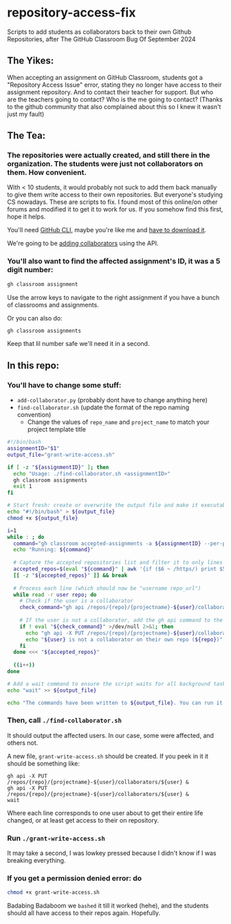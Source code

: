 # repository-access-fix
Scripts to add students as collaborators back to their own Github Repositories, after The GitHub Classroom Bug Of September 2024

## The Yikes:

When accepting an assignment on GitHub Classroom, students got a "Repository Access Issue" error, stating they no longer have access to their assignment repository. And to contact their teacher for support. But who are the teachers going to contact? Who is the me going to contact? (Thanks to the github community that also complained about this so I knew it wasn't just my fault)

## The Tea: 
### The repositories were actually created, and still there in the organization. The students were just not collaborators on them. How convenient.

With < 10 students, it would probably not suck to add them back manually to give them write access to their own repositories. But everyone's studying CS nowadays. These are scripts to fix. I found most of this online/on other forums and modified it to get it to work for us. If you somehow find this first, hope it helps.

You'll need [GitHub CLI](https://docs.github.com/en/education/manage-coursework-with-github-classroom/teach-with-github-classroom/using-github-classroom-with-github-cli), maybe you're like me and [have to download it](https://github.com/cli/cli#installation).

We're going to be [adding collaborators](https://docs.github.com/en/rest/collaborators/collaborators?apiVersion=2022-11-28#add-a-repository-collaborator) using the API.

### You'll also want to find the affected assignment's ID, it was a 5 digit number:
```bash
gh classroom assignment
```
Use the arrow keys to navigate to the right assignment if you have a bunch of classrooms and assignments.

Or you can also do:
```bash
gh classroom assignments
```
Keep that lil number safe we'll need it in a second.

## In this repo:
### You'll have to change some stuff:
- ```add-collaborator.py``` (probably dont have to change anything here)
- ```find-collaborator.sh``` (update the format of the repo naming convention)
    - Change the values of ```repo_name``` and ```project_name``` to match your project template title
```bash
#!/bin/bash
assignmentID="$1"
output_file="grant-write-access.sh"

if [ -z "${assignmentID}" ]; then
  echo "Usage: ./find-collaborator.sh <assignmentID>"
  gh classroom assignments
  exit 1
fi

# Start fresh: create or overwrite the output file and make it executable
echo "#!/bin/bash" > ${output_file}
chmod +x ${output_file}

i=1
while : ; do
  command="gh classroom accepted-assignments -a ${assignmentID} --per-page 30 --page $i"
  echo "Running: ${command}"
  
  # Capture the accepted repositories list and filter it to only lines with repository URLs
  accepted_repos=$(eval "${command}" | awk '{if ($6 ~ /https/) print $5, $6}')
  [[ -z "${accepted_repos}" ]] && break
  
  # Process each line (which should now be "username repo_url")
  while read -r user repo; do
    # Check if the user is a collaborator
    check_command="gh api /repos/{repo}/{projectname}-${user}/collaborators/${user}"
    
    # If the user is not a collaborator, add the gh api command to the output file
    if ! eval "${check_command}" >/dev/null 2>&1; then
      echo "gh api -X PUT /repos/{repo}/{projectname}-${user}/collaborators/${user} &" >> ${output_file}
      echo "${user} is not a collaborator on their own repo (${repo})"
    fi
  done <<< "${accepted_repos}"
  
  ((i++))
done

# Add a wait command to ensure the script waits for all background tasks to finish
echo "wait" >> ${output_file}

echo "The commands have been written to ${output_file}. You can run it to grant write access."
```

### Then, call ```./find-collaborator.sh```

It should output the affected users. In our case, some were affected, and others not.

A new file, ```grant-write-access.sh``` should be created. If you peek in it it should be something like:
```
gh api -X PUT /repos/{repo}/{projectname}-${user}/collaborators/${user} &
gh api -X PUT /repos/{repo}/{projectname}-${user}/collaborators/${user} &
wait
```
Where each line corresponds to one user about to get their entire life changed, or at least get access to their on repository.

### Run ```./grant-write-access.sh```
It may take a second, I was lowkey pressed because I didn't know if I was breaking everything. 

### If you get a permission denied error: do 
```bash
chmod +x grant-write-access.sh
```

Badabing Badaboom we ```bashed``` it till it worked (hehe), and the students should all have access to their repos again. Hopefully.
